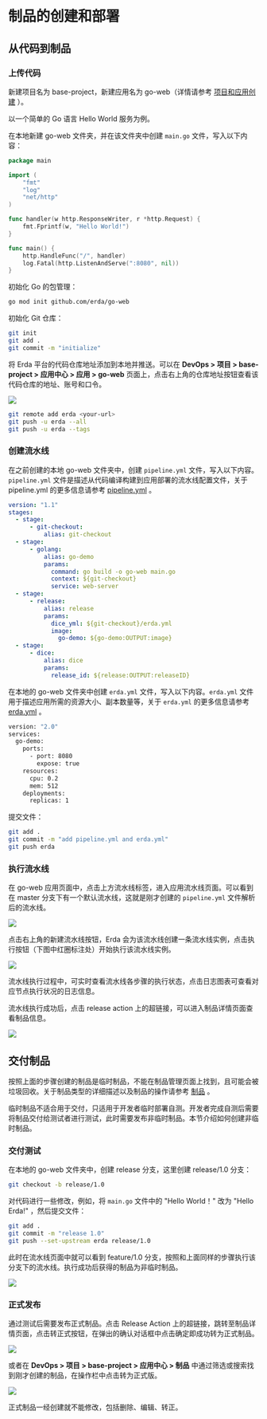 # 制品的创建和部署

## 从代码到制品

### 上传代码

新建项目名为 base-project，新建应用名为 go-web（详情请参考 [项目和应用创建](../../quick-start/newbie.html#加入项目) ）。

以一个简单的 Go 语言 Hello World 服务为例。

在本地新建 go-web 文件夹，并在该文件夹中创建 `main.go` 文件，写入以下内容：

```go
package main

import (
    "fmt"
    "log"
    "net/http"
)

func handler(w http.ResponseWriter, r *http.Request) {
    fmt.Fprintf(w, "Hello World!")
}

func main() {
    http.HandleFunc("/", handler)
    log.Fatal(http.ListenAndServe(":8080", nil))
}

```

初始化 Go 的包管理：

```bash
go mod init github.com/erda/go-web
```

初始化 Git 仓库：

```bash
git init
git add .
git commit -m "initialize"
```

将 Erda 平台的代码仓库地址添加到本地并推送。可以在 **DevOps > 项目 > base-project > 应用中心 > 应用 > go-web** 页面上，点击右上角的仓库地址按钮查看该代码仓库的地址、账号和口令。

![](http://terminus-paas.oss-cn-hangzhou.aliyuncs.com/paas-doc/2022/02/28/ce433206-97e9-456f-95c8-f9b669aa0d38.png)

```bash
git remote add erda <your-url>
git push -u erda --all
git push -u erda --tags
```

### 创建流水线

在之前创建的本地 go-web 文件夹中，创建 `pipeline.yml` 文件，写入以下内容。`pipeline.yml` 文件是描述从代码编译构建到应用部署的流水线配置文件，关于 pipeline.yml 的更多信息请参考 [pipeline.yml](../guides/reference/pipeline.html) 。

```yaml
version: "1.1"
stages:
  - stage:
      - git-checkout:
          alias: git-checkout
  - stage:
      - golang:
          alias: go-demo
          params:
            command: go build -o go-web main.go
            context: ${git-checkout}
            service: web-server
  - stage:
      - release:
          alias: release
          params:
            dice_yml: ${git-checkout}/erda.yml
            image:
              go-demo: ${go-demo:OUTPUT:image}
  - stage:
      - dice:
          alias: dice
          params:
            release_id: ${release:OUTPUT:releaseID}

```

在本地的 go-web 文件夹中创建 `erda.yml` 文件，写入以下内容。`erda.yml` 文件用于描述应用所需的资源大小、副本数量等，关于 `erda.yml` 的更多信息请参考 [erda.yml](../guides/reference/erda-yaml.html) 。

```bash
version: "2.0"
services:
  go-demo:
    ports:
      - port: 8080
        expose: true
    resources:
      cpu: 0.2
      mem: 512
    deployments:
      replicas: 1

```

提交文件：

```bash
git add .
git commit -m "add pipeline.yml and erda.yml"
git push erda
```

### 执行流水线

在 go-web 应用页面中，点击上方流水线标签，进入应用流水线页面。可以看到在 master 分支下有一个默认流水线，这就是刚才创建的 `pipeline.yml` 文件解析后的流水线。

![](http://terminus-paas.oss-cn-hangzhou.aliyuncs.com/paas-doc/2022/02/28/b47d647a-f556-4676-8de8-805618745f6f.png)

点击右上角的新建流水线按钮，Erda 会为该流水线创建一条流水线实例，点击执行按钮（下图中红圈标注处）开始执行该流水线实例。

![](http://terminus-paas.oss-cn-hangzhou.aliyuncs.com/paas-doc/2022/02/28/1a6678ac-9fc8-48e7-a129-3846c3b1a447.png)

流水线执行过程中，可实时查看流水线各步骤的执行状态，点击日志图表可查看对应节点执行状况的日志信息。

流水线执行成功后，点击 release action 上的超链接，可以进入制品详情页面查看制品信息。

![](http://terminus-paas.oss-cn-hangzhou.aliyuncs.com/paas-doc/2022/02/28/f5acc3dc-a402-4ac1-b9cd-bd72c0981e32.png)

## 交付制品

按照上面的步骤创建的制品是临时制品，不能在制品管理页面上找到，且可能会被垃圾回收。关于制品类型的详细描述以及制品的操作请参考 [制品](../guides/deploy/release.html) 。

临时制品不适合用于交付，只适用于开发者临时部署自测。开发者完成自测后需要将制品交付给测试者进行测试，此时需要发布非临时制品。本节介绍如何创建非临时制品。

### 交付测试

在本地的 go-web 文件夹中，创建 release 分支，这里创建 release/1.0 分支：

```bash
git checkout -b release/1.0
```

对代码进行一些修改，例如，将 `main.go` 文件中的 "Hello World！" 改为 "Hello Erda!" ，然后提交文件：

```bash
git add .
git commit -m "release 1.0"
git push --set-upstream erda release/1.0
```

此时在流水线页面中就可以看到 feature/1.0 分支，按照和上面同样的步骤执行该分支下的流水线。执行成功后获得的制品为非临时制品。

![](http://terminus-paas.oss-cn-hangzhou.aliyuncs.com/paas-doc/2022/02/28/22ce3fb5-26ca-4ea8-936b-607113821298.png)

### 正式发布

通过测试后需要发布正式制品。点击 Release Action 上的超链接，跳转至制品详情页面，点击转正式按钮，在弹出的确认对话框中点击确定即成功转为正式制品。

![](http://terminus-paas.oss-cn-hangzhou.aliyuncs.com/paas-doc/2022/02/28/f513eb9a-19cf-4192-a939-65a17c0c2171.png)

或者在 **DevOps > 项目 > base-project > 应用中心 > 制品** 中通过筛选或搜索找到刚才创建的制品，在操作栏中点击转为正式版。

![](http://terminus-paas.oss-cn-hangzhou.aliyuncs.com/paas-doc/2022/02/28/5c58a9bf-feb0-4187-b591-13dea7f930ee.png)

正式制品一经创建就不能修改，包括删除、编辑、转正。